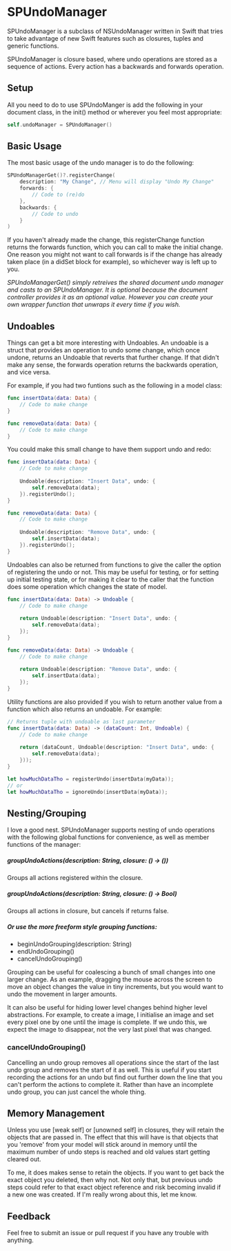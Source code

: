 # SPUndoManager

SPUndoManager is a subclass of NSUndoManager written in Swift that tries to take advantage of new Swift features such as closures, tuples and generic functions.

SPUndoManager is closure based, where undo operations are stored as a sequence of actions. Every action has a backwards and forwards operation.

## Setup

All you need to do to use SPUndoManger is add the following in your document class, in the init() method or wherever you feel most appropriate:

```swift
self.undoManager = SPUndoManager()
```

## Basic Usage

The most basic usage of the undo manager is to do the following:

```swift
SPUndoManagerGet()?.registerChange(
    description: "My Change", // Menu will display "Undo My Change" 
    forwards: {
        // Code to (re)do
    },
    backwards: {
        // Code to undo
    }
)
```

If you haven't already made the change, this registerChange function returns the forwards function, which you can call to make the initial change. One reason you might not want to call forwards is if the change has already taken place (in a didSet block for example), so whichever way is left up to you.

*SPUndoManagerGet() simply retreives the shared document undo manager and casts to an SPUndoManager. It is optional because the document controller provides it as an optional value. However you can create your own wrapper function that unwraps it every time if you wish.*

## Undoables

Things can get a bit more interesting with Undoables. An undoable is a struct that provides an operation to undo some change, which once undone, returns an Undoable that reverts that further change. If that didn't make any sense, the forwards operation returns the backwards operation, and vice versa.

For example, if you had two funtions such as the following in a model class: 

```swift
func insertData(data: Data) {
    // Code to make change
}

func removeData(data: Data) {
    // Code to make change
}
```

You could make this small change to have them support undo and redo:

```swift
func insertData(data: Data) {
    // Code to make change
    
    Undoable(description: "Insert Data", undo: {
        self.removeData(data);
    }).registerUndo();
}

func removeData(data: Data) {
    // Code to make change
    
    Undoable(description: "Remove Data", undo: {
        self.insertData(data);
    }).registerUndo();
}
```

Undoables can also be returned from functions to give the caller the option of registering the undo or not. This may be useful for testing, or for setting up initial testing state, or for making it clear to the caller that the function does some operation which changes the state of model.

```swift
func insertData(data: Data) -> Undoable {
    // Code to make change
    
    return Undoable(description: "Insert Data", undo: {
        self.removeData(data);
    });
}

func removeData(data: Data) -> Undoable {
    // Code to make change
    
    return Undoable(description: "Remove Data", undo: {
        self.insertData(data);
    });
}
```

Utility functions are also provided if you wish to return another value from a function which also returns an undoable. For example:

```swift
// Returns tuple with undoable as last parameter
func insertData(data: Data) -> (dataCount: Int, Undoable) {
    // Code to make change
    
    return (dataCount, Undoable(description: "Insert Data", undo: {
        self.removeData(data);
    }));
}

let howMuchDataTho = registerUndo(insertData(myData));
// or
let howMuchDataTho = ignoreUndo(insertData(myData));
```

## Nesting/Grouping

I love a good nest. SPUndoManager supports nesting of undo operations with the following global functions for convenience, as well as member functions of the manager: 

##### groupUndoActions(description: String, closure: () -> ())
Groups all actions registered within the closure.

##### groupUndoActions(description: String, closure: () -> Bool)
Groups all actions in closure, but cancels if returns false.

##### Or use the more freeform style grouping functions:
* beginUndoGrouping(description: String)
* endUndoGrouping()
* cancelUndoGrouping()

Grouping can be useful for coalescing a bunch of small changes into one larger change. As an example, dragging the mouse across the screen to move an object changes the value in tiny increments, but you would want to undo the movement in larger amounts.

It can also be useful for hiding lower level changes behind higher level abstractions. For example, to create a image, I initialise an image and set every pixel one by one until the image is complete. If we undo this, we expect the image to disappear, not the very last pixel that was changed.

### cancelUndoGrouping()

Cancelling an undo group removes all operations since the start of the last undo group and removes the start of it as well. This is useful if you start recording the actions for an undo but find out further down the line that you can't perform the actions to complete it. Rather than have an incomplete undo group, you can just cancel the whole thing.

## Memory Management

Unless you use [weak self] or [unowned self] in closures, they will retain the objects that are passed in. The effect that this will have is that objects that you 'remove' from your model will stick around in memory until the maximum number of undo steps is reached and old values start getting cleared out.

To me, it does makes sense to retain the objects. If you want to get back the exact object you deleted, then why not. Not only that, but previous undo steps could refer to that exact object reference and risk becoming invalid if a new one was created. If I'm really wrong about this, let me know. 

## Feedback

Feel free to submit an issue or pull request if you have any trouble with anything.
